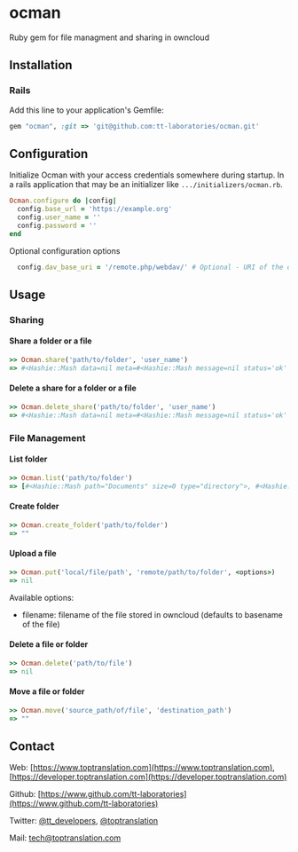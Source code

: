 # ocman
Ruby gem for file managment and sharing in owncloud

## Installation
### Rails

Add this line to your application's Gemfile:

``` ruby
gem "ocman", :git => 'git@github.com:tt-laboratories/ocman.git'
```


## Configuration

Initialize Ocman with your access credentials somewhere during startup. In a rails application that may be an initializer like `.../initializers/ocman.rb`.

```ruby
Ocman.configure do |config|
  config.base_url = 'https://example.org'
  config.user_name = ''
  config.password = ''
end
```

Optional configuration options

```ruby
  config.dav_base_uri = '/remote.php/webdav/' # Optional - URI of the owncloud installation. Defaults to '/remote.php/webdav/'
```

## Usage

### Sharing

#### Share a folder or a file

```ruby
>> Ocman.share('path/to/folder', 'user_name')
=> #<Hashie::Mash data=nil meta=#<Hashie::Mash message=nil status='ok' statuscode='100'>>
```

#### Delete a share for a folder or a file

```ruby
>> Ocman.delete_share('path/to/folder', 'user_name')
=> #<Hashie::Mash data=nil meta=#<Hashie::Mash message=nil status='ok' statuscode='100'>>
```

### File Management

#### List folder

```ruby
>> Ocman.list('path/to/folder')
=> [#<Hashie::Mash path="Documents" size=0 type="directory">, #<Hashie::Mash path="Test.zip" size=127 type="file">]
```

#### Create folder

```ruby
>> Ocman.create_folder('path/to/folder')
=> ""
```

#### Upload a file

```ruby
>> Ocman.put('local/file/path', 'remote/path/to/folder', <options>)
=> nil
```

Available options:

+ filename: filename of the file stored in owncloud (defaults to basename of the file)

#### Delete a file or folder

```ruby
>> Ocman.delete('path/to/file')
=> nil
```

#### Move a file or folder

```ruby
>> Ocman.move('source_path/of/file', 'destination_path')
=> ""
```

## Contact
Web: [https://www.toptranslation.com](https://www.toptranslation.com), [https://developer.toptranslation.com](https://developer.toptranslation.com)

Github: [https://www.github.com/tt-laboratories](https://www.github.com/tt-laboratories)

Twitter: [@tt_developers](http://www.twitter.com/tt_developers), [@toptranslation](http://www.twitter.com/toptranslation) 

Mail: tech@toptranslation.com
